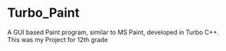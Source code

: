 # Turbo_Paint
A GUI based Paint program, similar to MS Paint, developed in Turbo C++.
This was my Project for 12th grade
